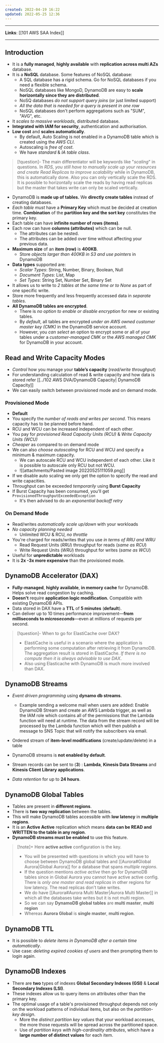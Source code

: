 ```yaml
---
created: 2022-04-19 16:22
updated: 2022-05-25 12:36
---
```

---
**Links**: [[101 AWS SAA Index]]

---
## Introduction
- It is a **fully managed**, **highly available** with **replication across multi AZs** database.
- It is a **NoSQL** database. Some features of NoSQL database:
	- A SQL database has a rigid schema. Go for NoSQL databases if you need a flexible schema.
	- NoSQL databases like MongoD, DynamoDB are easy to **scale horizontally since they are distributed**.
	- NoSQ databases *do not support query joins* (or just limited support)
	- *All the data that is needed for a query is present in one row*
	- NoSQL databases don't perform aggregations such as "SUM", "AVG", etc.
- It *scales to massive workloads*, distributed database.
- **Integrated with IAM for security**, authentication and authorisation.
- **Low cost** and **scales automatically**. 
	- By default, Auto Scaling is not enabled in a DynamoDB table which is created using the *AWS CLI*.
	- Autoscaling is *free of cost*. 
	- We have *standard* & *IA table class*.

> [!question]- The main differentiator will be keywords like "*scaling*" in questions. In *RDS, you still have to manually scale up your resources and create Read Replicas to improve scalability* while in DynamoDB, this is automatically done.
> Also you can only vertically scale the RDS. It is possible to horizontally scale the reads by having read replicas but the master that takes write can only be scaled vertically.

- DynamoDB is **made up of tables.** We **directly create tables** instead of creating databases.
- *Each table must* have a **Primary Key** which must be decided at creation time. **Combination** of the **partition key and the sort key** constitutes the primary key.
- Each table can have **infinite number of rows (items)**.
- Each row can have **columns (attributes)** which can be null. 
	- The attributes can be nested.
	- The attributes can be added over time without affecting your previous data.
- **Maximum size** of an **item (row)** is **400KB**.
	- Store *objects larger than 400KB in S3 and use pointers* in DynamoDB
- **Data types** supported are:
	- *Scalar Types*: String, Number, Binary, Boolean, Null
	- *Document Types*: List, Map
	- *Set Types*: String Set, Number Set, Binary Set
- It allows us to write to *2 tables at the same time or to None* as part of one specific write.
- Store more frequently and less frequently accessed data in *separate tables*.
- **All DynamoDB tables are encrypted**. 
	- There is *no option to enable or disable encryption* for new or existing tables. 
	- By *default*, all tables are encrypted *under an AWS owned customer master key (CMK)* in the DynamoDB service account. 
	- However, you *can select* an option to encrypt some or all of your tables under a *customer-managed CMK* or the *AWS managed CMK* for DynamoDB in your account.

## Read and Write Capacity Modes
- *Control* how you manage your **table’s capacity** (*read/write throughput*)
- For understanding calculation of read & write capacity and how data is stored refer [[../102 AWS DVA/DynamoDB Capacity| DynamoDB Capacity]]
- We can easily switch between provisioned mode and on demand mode.

### Provisioned Mode
- **Default** 
- You specify the *number of reads and writes per second*. This means capacity has to be planned before hand.
- RCU and WCU can be increased independent of each other.
- You pay for *provisioned Read Capacity Units (RCU)* & *Write Capacity Units (WCU)*
- *Cheaper* as compared to on demand mode
- We can also *choose autoscaling* for RCU and WCU and specify a minimum & maximum capacity.
	- We can autoscale RCU and WCU independent of each other. Like it is possible to autoscale only RCU but not WCU.
	- ![[attachments/Pasted image 20220525111059.png]]
- If we disable auto scaling we only get the option to specify the read and write capacities.
- Throughput can be exceeded *temporarily* using **Burst Capacity**
- If Burst Capacity has been consumed, you'll get `ProvisionedThroughputExceededException`
	- It's then advised to do an *exponential backoff retry*

### On Demand Mode
- Read/writes *automatically scale up/down* with your workloads
- *No capacity planning needed*
	- Unlimited WCU & RCU, *no throttle*
- You're charged for reads/writes that you use *in terms of RRU and WRU*
	- Read Request Units (*RRU*) throughput for reads (*same as RCU*)
	- Write Request Units (*WRU*) throughput for writes (*same as WCU*)
- Useful for **unpredictable** workloads 
- It is **2x -3x more expensive** than the provisioned mode.

## DynamoDB Accelerator (DAX)
- **Fully-managed**, **highly available**,  **in memory cache** for DynamoDB. Helps solve read congestion by caching.
- **Doesn't** require **application logic modification.** Compatible with existing DynamoDB APIs.
- Data stored in DAX have a **TTL** of **5 minutes** (**default**).
-  Can deliver up to 10 times performance improvement—**from milliseconds to *microseconds***—even at millions of requests per second.

> [!question]- When to go for ElastiCache over DAX?
>- ElastiCache is useful in a scenario where the application is performing some computation after retrieving it from DynamoDB. The aggregation result is stored in ElastiCache. *If there is no compute then it is always advisable to use DAX*.
>- Also using Elasticache with DynamoDB is much more involved than DAX.

## DynamoDB Streams
- *Event driven programming* using **dynamo db streams**. 
	- Example sending a welcome mail when users are added: Enable DynamoDB Stream and create an AWS Lambda trigger, as well as the IAM role which contains all of the permissions that the Lambda function will need at runtime. The data from the stream record will be processed by the Lambda function which will then publish a message to SNS Topic that will notify the subscribers via email.

- Ordered stream of **item-level modifications** (create/update/delete) in a table
- DynamoDB streams is **not enabled by default**.
- Stream records can be sent to (**3**) : **Lambda**, **Kinesis Data Streams** and **Kinesis Client Library applications**.
- *Data retention* for up to **24 hours**.

## DynamoDB Global Tables
- Tables are present in **different regions**.
- There is **two way replication** between the tables.
- This will make DynamoDB tables accessible with **low latency** in **multiple regions**.
- It is an **Active Active** replication which means **data can be READ and WRITTEN to the table in any region**.
- **DynamoDB streams must be enabled** to use this feature.

> [!note]+ Here **active active** configuration is the key. 
> - You will be presented with questions in which you will have to choose between DynamoDB global tables and [[Aurora#Global Aurora|Global Aurora]] for a database that spans *multiple regions*.
> - If the question mentions *active active* then go for DynamoDB tables since in Global Aurora you cannot have active active config. There is *only one master and read replicas* in other regions for low latency. The read replicas don't take writes.
> - We do have [[Aurora#Aurora Multi Master|Aurora Multi Master]] in which all the databases take writes but it is not multi region.
> - So we can say **DynamoDB global tables** are **multi master**, **multi region** 
> - Whereas **Aurora Global** is **single master**, **multi region**.

## DynamoDB TTL
- It is possible to *delete items in DynamoDB after a certain time automatically*.
- Use case: *deleting expired cookies of users* and then prompting them to login again.

## DynamoDB Indexes
- There are **two** types of indexes **Global Secondary Indexes (GSI)** & **Local Secondary Indexes (LSI)**.
- These indexes allow us to query items on attributes other than the primary key.
- The optimal usage of a table's provisioned throughput depends not only on the workload patterns of individual items, but also on the *partition-key design*.
	- More the *distinct partition key values* that your workload accesses, the more those requests will be spread across the partitioned space. 
	- Use of *partition keys with high-cardinality attributes*, which have a **large number of distinct values** for each item.
